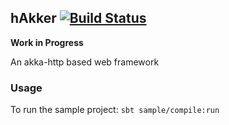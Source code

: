 ## hAkker [![Build Status][travis-image]][travis-url]
[travis-image]: https://travis-ci.org/ulasakdeniz/hakker.png?branch=master
[travis-url]: https://travis-ci.org/ulasakdeniz/hakker

**Work in Progress**

An akka-http based web framework

### Usage
To run the sample project: `sbt sample/compile:run`
